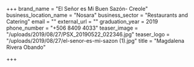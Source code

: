 +++
brand_name = "El Señor es Mi Buen Sazón- Creole"
business_location_name = "Nosara"
business_sector = "Restaurants and Catering"
email = ""
external_url = ""
graduation_year = 2019
phone_number = "+506 8409 4033"
teaser_image = "/uploads/2019/08/27/PSX_20190522_022346.jpg"
teaser_logo = "/uploads/2019/08/27/el-senor-es-mi-sazon (1).jpg"
title = "Magdalena Rivera Obando"

+++
